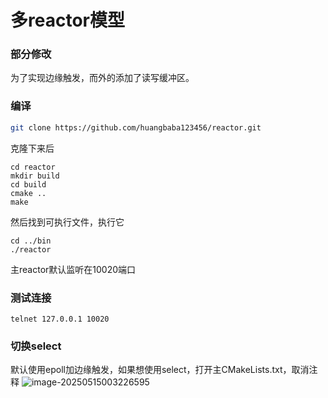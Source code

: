 # 多reactor模型

### 部分修改

为了实现边缘触发，而外的添加了读写缓冲区。

### 编译

```bash
git clone https://github.com/huangbaba123456/reactor.git
```

克隆下来后

```
cd reactor
mkdir build
cd build
cmake ..
make
```

然后找到可执行文件，执行它

```
cd ../bin
./reactor
```

主reactor默认监听在10020端口

### 测试连接

```
telnet 127.0.0.1 10020
```

### 切换select

默认使用epoll加边缘触发，如果想使用select，打开主CMakeLists.txt，取消注释
![image-20250515003226595](C:\Users\32301\AppData\Roaming\Typora\typora-user-images\image-20250515003226595.png)